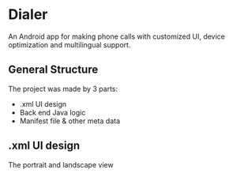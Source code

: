 # Dialer

An Android app for making phone calls with customized UI, device optimization and multilingual support.

## General Structure

The project was made by 3 parts:
- .xml UI design
- Back end Java logic
- Manifest file & other meta data

## .xml UI design

The portrait and landscape view

